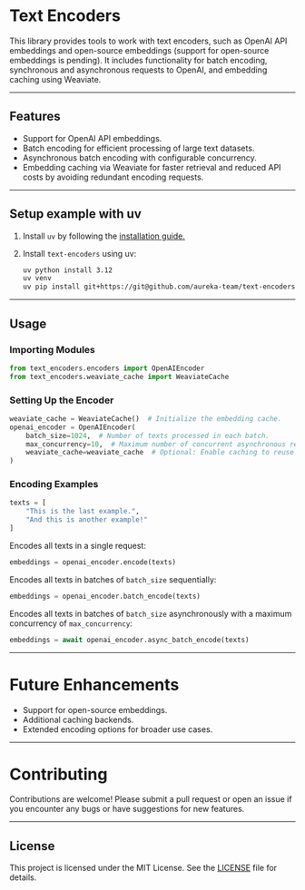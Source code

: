 # Text Encoders

This library provides tools to work with text encoders, such as OpenAI API embeddings and open-source embeddings (support for open-source embeddings is pending). It includes functionality for batch encoding, synchronous and asynchronous requests to OpenAI, and embedding caching using Weaviate.

---

## Features

-   Support for OpenAI API embeddings.
-   Batch encoding for efficient processing of large text datasets.
-   Asynchronous batch encoding with configurable concurrency.
-   Embedding caching via Weaviate for faster retrieval and reduced API costs by avoiding redundant encoding requests.

---

## Setup example with uv

1.  Install `uv` by following the [installation guide.](https://docs.astral.sh/uv/getting-started/installation/)
2.  Install `text-encoders` using uv:

    ```bash
    uv python install 3.12
    uv venv
    uv pip install git+https://git@github.com/aureka-team/text-encoders.git

    ```

---

## Usage

### Importing Modules

```python
from text_encoders.encoders import OpenAIEncoder
from text_encoders.weaviate_cache import WeaviateCache
```

### Setting Up the Encoder

```python
weaviate_cache = WeaviateCache()  # Initialize the embedding cache.
openai_encoder = OpenAIEncoder(
    batch_size=1024,  # Number of texts processed in each batch.
    max_concurrency=10,  # Maximum number of concurrent asynchronous requests.
    weaviate_cache=weaviate_cache  # Optional: Enable caching to reuse embeddings.
)
```

### Encoding Examples

```python
texts = [
    "This is the last example.",
    "And this is another example!"
]
```

Encodes all texts in a single request:

```python
embeddings = openai_encoder.encode(texts)
```

Encodes all texts in batches of `batch_size` sequentially:

```python
embeddings = openai_encoder.batch_encode(texts)
```

Encodes all texts in batches of `batch_size` asynchronously with a maximum concurrency of `max_concurrency`:

```python
embeddings = await openai_encoder.async_batch_encode(texts)
```

---

# Future Enhancements

-   Support for open-source embeddings.
-   Additional caching backends.
-   Extended encoding options for broader use cases.

---

# Contributing

Contributions are welcome! Please submit a pull request or open an issue if you encounter any bugs or have suggestions for new features.

---

## License

This project is licensed under the MIT License. See the [LICENSE](LICENSE) file for details.
